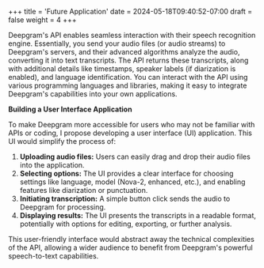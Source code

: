 +++
title = 'Future Application'
date = 2024-05-18T09:40:52-07:00
draft = false
weight = 4
+++

Deepgram's API enables seamless interaction with their speech recognition engine. Essentially, you send your audio files (or audio streams) to Deepgram's servers, and their advanced algorithms analyze the audio, converting it into text transcripts. The API returns these transcripts, along with additional details like timestamps, speaker labels (if diarization is enabled), and language identification. You can interact with the API using various programming languages and libraries, making it easy to integrate Deepgram's capabilities into your own applications.

**Building a User Interface Application**

To make Deepgram more accessible for users who may not be familiar with APIs or coding, I propose developing a user interface (UI) application. This UI would simplify the process of:

1. **Uploading audio files:** Users can easily drag and drop their audio files into the application.
2. **Selecting options:** The UI provides a clear interface for choosing settings like language, model (Nova-2, enhanced, etc.), and enabling features like diarization or punctuation.
3. **Initiating transcription:** A simple button click sends the audio to Deepgram for processing.
4. **Displaying results:** The UI presents the transcripts in a readable format, potentially with options for editing, exporting, or further analysis.

This user-friendly interface would abstract away the technical complexities of the API, allowing a wider audience to benefit from Deepgram's powerful speech-to-text capabilities.
